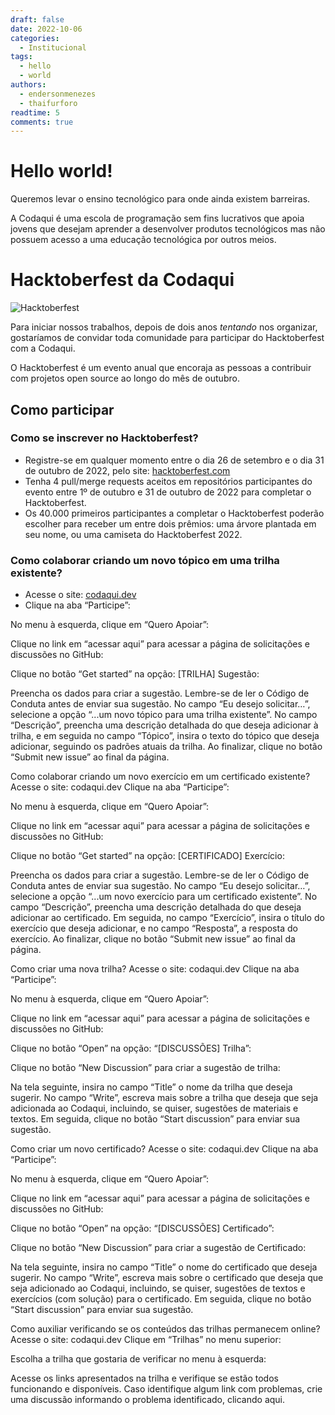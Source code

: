```yaml
---
draft: false 
date: 2022-10-06
categories:
  - Institucional
tags:
  - hello
  - world
authors:
  - endersonmenezes
  - thaifurforo
readtime: 5
comments: true
---
```


# Hello world!

Queremos levar o ensino tecnológico para onde ainda existem barreiras.

A Codaqui é uma escola de programação sem fins lucrativos que apoia jovens que desejam aprender a desenvolver produtos tecnológicos mas não possuem acesso a uma educação tecnológica por outros meios.

<!-- more -->

# Hacktoberfest da Codaqui

![Hacktoberfest](https://blog.tooljet.com/content/images/2022/09/Screenshot-2022-09-27-at-08.03.21.png)

Para iniciar nossos trabalhos, depois de dois anos *tentando* nos organizar, gostaríamos de convidar toda comunidade para participar do Hacktoberfest com a Codaqui.

O Hacktoberfest é um evento anual que encoraja as pessoas a contribuir com projetos open source ao longo do mês de outubro. 

## Como participar

### Como se inscrever no Hacktoberfest?
- Registre-se em qualquer momento entre o dia 26 de setembro e o dia 31 de outubro de 2022, pelo site: [hacktoberfest.com](https://hacktoberfest.com/)
- Tenha 4 pull/merge requests aceitos em repositórios participantes do evento entre 1º de outubro e 31 de outubro de 2022 para completar o Hacktoberfest.
- Os 40.000 primeiros participantes a completar o Hacktoberfest poderão escolher para receber um entre dois prêmios: uma árvore plantada em seu nome, ou uma camiseta do Hacktoberfest 2022.

### Como colaborar criando um novo tópico em uma trilha existente?
- Acesse o site: [codaqui.dev](https://www.codaqui.dev/)
- Clique na aba “Participe”:

No menu à esquerda, clique em “Quero Apoiar”:

Clique no link em “acessar aqui” para acessar a página de solicitações e discussões no GitHub:

Clique no botão “Get started” na opção: [TRILHA] Sugestão:

Preencha os dados para criar a sugestão. Lembre-se de ler o Código de Conduta antes de enviar sua sugestão. No campo “Eu desejo solicitar…”, selecione a opção “...um novo tópico para uma trilha existente”. No campo “Descrição”, preencha uma descrição detalhada do que deseja adicionar à trilha, e em seguida no campo “Tópico”, insira o texto do tópico que deseja adicionar, seguindo os padrões atuais da trilha. Ao finalizar, clique no botão “Submit new issue” ao final da página.


Como colaborar criando um novo exercício em um certificado existente?
Acesse o site: codaqui.dev
Clique na aba “Participe”:

No menu à esquerda, clique em “Quero Apoiar”:

Clique no link em “acessar aqui” para acessar a página de solicitações e discussões no GitHub:

Clique no botão “Get started” na opção: [CERTIFICADO] Exercício:

Preencha os dados para criar a sugestão. Lembre-se de ler o Código de Conduta antes de enviar sua sugestão. No campo “Eu desejo solicitar…”, selecione a opção “...um novo exercício para um certificado existente”. No campo “Descrição”, preencha uma descrição detalhada do que deseja adicionar ao certificado. Em seguida, no campo “Exercício”, insira o título do exercício que deseja adicionar, e no campo “Resposta”, a resposta do exercício. Ao finalizar, clique no botão “Submit new issue” ao final da página.


Como criar uma nova trilha?
Acesse o site: codaqui.dev
Clique na aba “Participe”:

No menu à esquerda, clique em “Quero Apoiar”:

Clique no link em “acessar aqui” para acessar a página de solicitações e discussões no GitHub:

Clique no botão “Open” na opção: “[DISCUSSÕES] Trilha”:

Clique no botão “New Discussion” para criar a sugestão de trilha:

Na tela seguinte, insira no campo “Title” o nome da trilha que deseja sugerir. No campo “Write”, escreva mais sobre a trilha que deseja que seja adicionada ao Codaqui, incluindo, se quiser, sugestões de materiais e textos. Em seguida, clique no botão “Start discussion” para enviar sua sugestão.


Como criar um novo certificado?
Acesse o site: codaqui.dev
Clique na aba “Participe”:

No menu à esquerda, clique em “Quero Apoiar”:

Clique no link em “acessar aqui” para acessar a página de solicitações e discussões no GitHub:

Clique no botão “Open” na opção: “[DISCUSSÕES] Certificado”:

Clique no botão “New Discussion” para criar a sugestão de Certificado:

Na tela seguinte, insira no campo “Title” o nome do certificado que deseja sugerir. No campo “Write”, escreva mais sobre o certificado que deseja que seja adicionado ao Codaqui, incluindo, se quiser, sugestões de textos e exercícios (com solução) para o certificado. Em seguida, clique no botão “Start discussion” para enviar sua sugestão.


Como auxiliar verificando se os conteúdos das trilhas permanecem online?
Acesse o site: codaqui.dev
Clique em “Trilhas” no menu superior:

Escolha a trilha que gostaria de verificar no menu à esquerda:

Acesse os links apresentados na trilha e verifique se estão todos funcionando e disponíveis.
Caso identifique algum link com problemas, crie uma discussão informando o problema identificado, clicando aqui.

